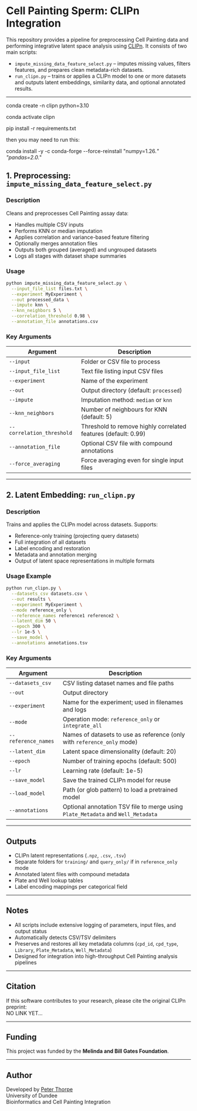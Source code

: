 # Cell Painting Sperm: CLIPn Integration

This repository provides a pipeline for preprocessing Cell Painting data and performing integrative latent space analysis using [CLIPn](https://github.com/momeara/CLIPn). It consists of two main scripts:

- `impute_missing_data_feature_select.py` – imputes missing values, filters features, and prepares clean metadata-rich datasets.
- `run_clipn.py` – trains or applies a CLIPn model to one or more datasets and outputs latent embeddings, similarity data, and optional annotated results.

---


conda create -n clipn python=3.10

conda activate clipn

pip install -r requirements.txt

then you may need to run this:  

conda install -y -c conda-forge --force-reinstall "numpy=1.26.*" "pandas=2.0.*"


## 1. Preprocessing: `impute_missing_data_feature_select.py`

### Description

Cleans and preprocesses Cell Painting assay data:
- Handles multiple CSV inputs
- Performs KNN or median imputation
- Applies correlation and variance-based feature filtering
- Optionally merges annotation files
- Outputs both grouped (averaged) and ungrouped datasets
- Logs all stages with dataset shape summaries

### Usage

```bash
python impute_missing_data_feature_select.py \
  --input_file_list files.txt \
  --experiment MyExperiment \
  --out processed_data \
  --impute knn \
  --knn_neighbors 5 \
  --correlation_threshold 0.98 \
  --annotation_file annotations.csv
```

### Key Arguments

| Argument                  | Description                                                           |
|---------------------------|-----------------------------------------------------------------------|
| `--input`                 | Folder or CSV file to process                                        |
| `--input_file_list`       | Text file listing input CSV files                                    |
| `--experiment`            | Name of the experiment                                                |
| `--out`                   | Output directory (default: `processed`)                              |
| `--impute`                | Imputation method: `median` or `knn`                                 |
| `--knn_neighbors`         | Number of neighbours for KNN (default: 5)                            |
| `--correlation_threshold` | Threshold to remove highly correlated features (default: 0.99)       |
| `--annotation_file`       | Optional CSV file with compound annotations                          |
| `--force_averaging`       | Force averaging even for single input files                          |

---

## 2. Latent Embedding: `run_clipn.py`

### Description

Trains and applies the CLIPn model across datasets. Supports:

- Reference-only training (projecting query datasets)
- Full integration of all datasets
- Label encoding and restoration
- Metadata and annotation merging
- Output of latent space representations in multiple formats

### Usage Example

```bash
python run_clipn.py \
  --datasets_csv datasets.csv \
  --out results \
  --experiment MyExperiment \
  --mode reference_only \
  --reference_names reference1 reference2 \
  --latent_dim 50 \
  --epoch 300 \
  --lr 1e-5 \
  --save_model \
  --annotations annotations.tsv
```

### Key Arguments

| Argument             | Description                                                                 |
|----------------------|-----------------------------------------------------------------------------|
| `--datasets_csv`     | CSV listing dataset names and file paths                                   |
| `--out`              | Output directory                                                            |
| `--experiment`       | Name for the experiment; used in filenames and logs                         |
| `--mode`             | Operation mode: `reference_only` or `integrate_all`                         |
| `--reference_names`  | Names of datasets to use as reference (only with `reference_only` mode)     |
| `--latent_dim`       | Latent space dimensionality (default: 20)                                   |
| `--epoch`            | Number of training epochs (default: 500)                                    |
| `--lr`               | Learning rate (default: 1e-5)                                                |
| `--save_model`       | Save the trained CLIPn model for reuse                                      |
| `--load_model`       | Path (or glob pattern) to load a pretrained model                           |
| `--annotations`      | Optional annotation TSV file to merge using `Plate_Metadata` and `Well_Metadata` |

---

## Outputs

- CLIPn latent representations (`.npz`, `.csv`, `.tsv`)
- Separate folders for `training/` and `query_only/` if in `reference_only` mode
- Annotated latent files with compound metadata
- Plate and Well lookup tables
- Label encoding mappings per categorical field

---

## Notes

- All scripts include extensive logging of parameters, input files, and output status
- Automatically detects CSV/TSV delimiters
- Preserves and restores all key metadata columns (`cpd_id`, `cpd_type`, `Library`, `Plate_Metadata`, `Well_Metadata`)
- Designed for integration into high-throughput Cell Painting analysis pipelines

---

## Citation

If this software contributes to your research, please cite the original CLIPn preprint:  
NO LINK YET... 

---

## Funding

This project was funded by the **Melinda and Bill Gates Foundation**.

---

## Author

Developed by [Peter Thorpe](https://github.com/peterthorpe5)  
University of Dundee  
Bioinformatics and Cell Painting Integration
